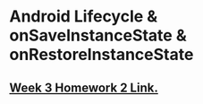# Android Lifecycle & onSaveInstanceState & onRestoreInstanceState
## [Week 3 Homework 2 Link.](https://github.com/FMSSBilisimAndroid/berke-alemdaroglu-week-3-homework2)